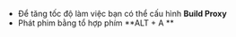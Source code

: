 - Để tăng tốc độ làm việc bạn có thể cấu hình **Build Proxy** 
- Phát phim bằng tổ hợp phím **ALT + A **
